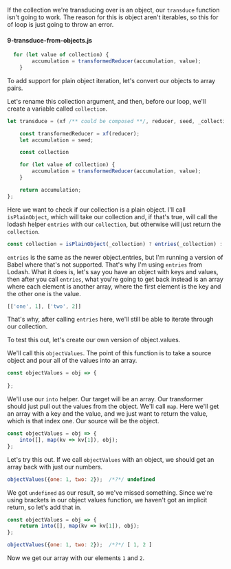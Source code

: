 If the collection we're transducing over is an object, our `transduce` function isn't going to work. The reason for this is object aren't iterables, so this for of loop is just going to throw an error. 

#### 9-transduce-from-objects.js 

```javascript
  for (let value of collection) {
        accumulation = transformedReducer(accumulation, value);
    }
```

To add support for plain object iteration, let's convert our objects to array pairs.

Let's rename this collection argument, and then, before our loop, we'll create a variable called `collection`. 

```javascript
let transduce = (xf /** could be composed **/, reducer, seed, _collection) => {

    const transformedReducer = xf(reducer);
    let accumulation = seed;

    const collection

    for (let value of collection) {
        accumulation = transformedReducer(accumulation, value);
    }

    return accumulation;
};
```

Here we want to check if our collection is a plain object. I'll call `isPlainObject`, which will take our collection and, if that's true, will call the lodash helper `entries` with our `collection`, but otherwise will just return the `collection`.

```javascript
const collection = isPlainObject(_collection) ? entries(_collection) : _collection;
```

`entries` is the same as the newer object.entries, but I'm running a version of Babel where that's not supported. That's why I'm using `entries` from Lodash. What it does is, let's say you have an object with keys and values, then after you call `entries`, what you're going to get back instead is an array where each element is another array, where the first element is the key and the other one is the value. 

```javascript
[['one', 1], ['two', 2]]
```

That's why, after calling `entries` here, we'll still be able to iterate through our collection.

To test this out, let's create our own version of object.values. 

We'll call this `objectValues`. The point of this function is to take a source object and pour all of the values into an array. 

```javascript
const objectValues = obj => {
   
};
```

We'll use our `into` helper. Our target will be an array. Our transformer should just pull out the values from the object. We'll call `map`. Here we'll get an array with a key and the value, and we just want to return the value, which is that index one. Our source will be the object.

```javascript
const objectValues = obj => {
    into([], map(kv => kv[1]), obj);
};
```

Let's try this out. If we call `objectValues` with an object, we should get an array back with just our numbers. 

```javascript
objectValues({one: 1, two: 2});  /*?*/ undefined
```

We got `undefined` as our result, so we've missed something. Since we're using brackets in our object values function, we haven't got an implicit return, so let's add that in. 

```javascript
const objectValues = obj => {
    return into([], map(kv => kv[1]), obj);
};

objectValues({one: 1, two: 2});  /*?*/ [ 1, 2 ]

```
Now we get our array with our elements `1` and `2`.
